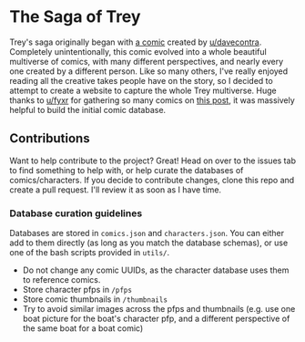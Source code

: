 # The Saga of Trey

Trey's saga originally began with [a comic](https://www.reddit.com/r/comics/comments/1asz8c3/trey/) created by [u/davecontra](https://www.reddit.com/user/davecontra/). Completely unintentionally, this comic evolved into a whole beautiful multiverse of comics, with many different perspectives, and nearly every one created by a different person. Like so many others, I've really enjoyed reading all the creative takes people have on the story, so I decided to attempt to create a website to capture the whole Trey multiverse. Huge thanks to [u/fyxr](https://www.reddit.com/user/fyxr/) for gathering so many comics on [this post](https://www.reddit.com/r/comics/comments/1avuap5/the_trey_saga/), it was massively helpful to build the initial comic database.

## Contributions
Want to help contribute to the project? Great! Head on over to the issues tab to find something to help with, or help curate the databases of comics/characters. If you decide to contribute changes, clone this repo and create a pull request. I'll review it as soon as I have time.
### Database curation guidelines
Databases are stored in `comics.json` and `characters.json`. You can either add to them directly (as long as you match the database schemas), or use one of the bash scripts provided in `utils/`.  
- Do not change any comic UUIDs, as the character database uses them to reference comics. 
- Store character pfps in `/pfps`
- Store comic thumbnails in `/thumbnails`
- Try to avoid similar images across the pfps and thumbnails (e.g. use one boat picture for the boat's character pfp, and a different perspective of the same boat for a boat comic)
